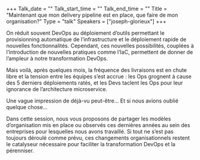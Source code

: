 +++
Talk_date = ""
Talk_start_time = ""
Talk_end_time = ""
Title = "Maintenant que mon delivery pipeline est en place, que faire de mon organisation?"
Type = "talk"
Speakers = ["joseph-glorieux"]
+++

On réduit souvent DevOps au déploiement d’outils permettant le provisionning automatique de l’infrastructure et le déploiement rapide de nouvelles fonctionnalités. Cependant, ces nouvelles possibilités, couplées à l’introduction de nouvelles pratiques comme l’IaC, permettent de donner de l’ampleur à notre transformation DevOps.

Mais voilà, après quelques mois, la fréquence des livraisons est en chute libre et la tension entre les équipes s’est accrue : les Ops grognent à cause des 5 derniers déploiements ratés, et les Devs taclent les Ops pour leur ignorance de l’architecture microservice.

Une vague impression de déjà-vu peut-être... Et si nous avions oublié quelque chose...

Dans cette session, nous vous proposons de partager les modèles d’organisation mis en place ou observés ces dernières années au sein des entreprises pour lesquelles nous avons travaillé. Si tout ne s’est pas toujours déroulé comme prévu, ces changements organisationnels restent le catalyseur nécessaire pour faciliter la transformation DevOps et la pérenniser.
